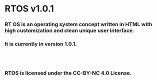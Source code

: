 # RTOS v1.0.1
### RT OS is an operating system concept written in HTML with high customization and clean unique user interface.
### It is currently in version 1.0.1.
<br>
<br>

### RTOS is licensed under the CC-BY-NC 4.0 License.